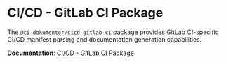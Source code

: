 # CI/CD - GitLab CI Package

The `@ci-dokumentor/cicd-gitlab-ci` package provides GitLab CI-specific CI/CD manifest parsing and documentation generation capabilities.

**Documentation**: [CI/CD - GitLab CI Package](../../docs/content/packages/cicd/gitlab-ci/)
